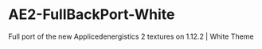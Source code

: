 # AE2-FullBackPort-White
Full port of the new Applicedenergistics 2 textures on 1.12.2 | White Theme
